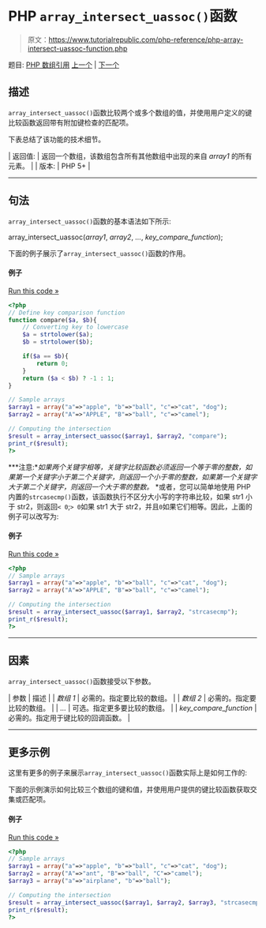 # PHP `array_intersect_uassoc()`函数

> 原文：<https://www.tutorialrepublic.com/php-reference/php-array-intersect-uassoc-function.php>

题目: [PHP 数组引用](php-array-functions.php) [上一个](php-array-intersect-key-function.php) | [下一个](php-array-intersect-ukey-function.php)

## 描述

`array_intersect_uassoc()`函数比较两个或多个数组的值，并使用用户定义的键比较函数返回带有附加键检查的匹配项。

下表总结了该功能的技术细节。

| 返回值: | 返回一个数组，该数组包含所有其他数组中出现的来自 *array1* 的所有元素。 |
| 版本: | PHP 5+ |

* * *

## 句法

`array_intersect_uassoc()`函数的基本语法如下所示:

array_intersect_uassoc(*array1*, *array2*, *...*, *key_compare_function*);

下面的例子展示了`array_intersect_uassoc()`函数的作用。

#### 例子

[Run this code »](../codelab.php?topic=php&file=intersection-of-two-arrays-with-key-check-using-callback-function "Run this code to view the output")

```php
<?php
// Define key comparison function
function compare($a, $b){
    // Converting key to lowercase
    $a = strtolower($a);
    $b = strtolower($b);

    if($a == $b){
        return 0;
    }
    return ($a < $b) ? -1 : 1;
}

// Sample arrays
$array1 = array("a"=>"apple", "b"=>"ball", "c"=>"cat", "dog");
$array2 = array("A"=>"APPLE", "B"=>"ball", "c"=>"camel");

// Computing the intersection
$result = array_intersect_uassoc($array1, $array2, "compare");
print_r($result);
?>
```

 ***注意:**如果两个关键字相等，关键字比较函数必须返回一个等于零的整数，如果第一个关键字小于第二个关键字，则返回一个小于零的整数，如果第一个关键字大于第二个关键字，则返回一个大于零的整数。*  *或者，您可以简单地使用 PHP 内置的`strcasecmp()`函数，该函数执行不区分大小写的字符串比较，如果 str1 小于 str2，则返回`< 0`;`> 0`如果 str1 大于 str2，并且`0`如果它们相等。因此，上面的例子可以改写为:

#### 例子

[Run this code »](../codelab.php?topic=php&file=intersection-of-arrays-with-key-check-using-built-in-function "Run this code to view the output")

```php
<?php
// Sample arrays
$array1 = array("a"=>"apple", "b"=>"ball", "c"=>"cat", "dog");
$array2 = array("A"=>"APPLE", "B"=>"ball", "c"=>"camel");

// Computing the intersection
$result = array_intersect_uassoc($array1, $array2, "strcasecmp");
print_r($result);
?>
```

* * *

## 因素

`array_intersect_uassoc()`函数接受以下参数。

| 参数 | 描述 |
| *数组 1* | 必需的。指定要比较的数组。 |
| *数组 2* | 必需的。指定要比较的数组。 |
| *...* | 可选。指定更多要比较的数组。 |
| *key_compare_function* | 必需的。指定用于键比较的回调函数。 |

* * *

## 更多示例

这里有更多的例子来展示`array_intersect_uassoc()`函数实际上是如何工作的:

下面的示例演示如何比较三个数组的键和值，并使用用户提供的键比较函数获取交集或匹配项。

#### 例子

[Run this code »](../codelab.php?topic=php&file=intersection-of-three-arrays-with-key-check-using-callback-function "Run this code to view the output")

```php
<?php
// Sample arrays
$array1 = array("a"=>"apple", "b"=>"ball", "c"=>"cat", "dog");
$array2 = array("A"=>"ant", "B"=>"ball", "C"=>"camel");
$array3 = array("a"=>"airplane", "b"=>"ball");

// Computing the intersection
$result = array_intersect_uassoc($array1, $array2, $array3, "strcasecmp");
print_r($result);
?>
```

